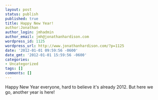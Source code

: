 ```yaml
---
layout: post
status: publish
published: true
title: Happy New Year!
author:Jonathan
author_login: jmhadmin
author_email: jmh@jonathanhardison.com
wordpress_id: 1125
wordpress_url: http://www.jonathanhardison.com/?p=1125
date: '2012-01-01 09:59:56 -0600'
date_gmt: '2012-01-01 15:59:56 -0600'
categories:
- Uncategorized
tags: []
comments: []
---
```

Happy New Year everyone, hard to believe it's already 2012. But here we go, another year is here!
